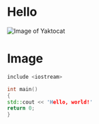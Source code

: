 # Hello

![Image of Yaktocat](https://octodex.github.com/images/yaktocat.png)
# Image

``` c++
include <iostream>

int main()
{
std::cout << 'Hello, world!'
return 0;
}
```
